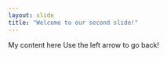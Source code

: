 ```yaml
---
layout: slide
title: "Welcome to our second slide!"
---
```

My content here
Use the left arrow to go back!
